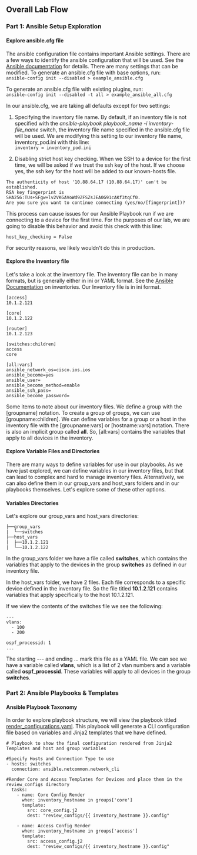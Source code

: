 
## Overall Lab Flow


### Part 1: Ansible Setup Exploration

#### Explore ansible.cfg file

The ansible configuration file contains important Ansible settings.  There are a few ways to identify the ansible configuration that will be used.  See the [Ansible documentation](https://docs.ansible.com/ansible/latest/reference_appendices/config.html) for details.  There are many settings that can be modified.  To generate an ansible.cfg file with base options, run:  
`ansible-config init --disabled > example_ansible.cfg`

To generate an ansible.cfg file with existing plugins, run:  
`ansible-config init --disabled -t all > example_ansible_all.cfg`

In our ansible.cfg, we are taking all defaults except for two settings:

1. Specifying the inventory file name.  By default, if an inventory file is not specified with the *ansible-playbook playbook_name -i inventory-file_name* switch, the inventory file name specified in the ansible.cfg file will be used.  We are modifying this setting to our inventory file name, inventory_pod.ini with this line:  
`inventory = inventory_pod.ini`  

2. Disabling strict host key checking.  When we SSH to a device for the first time, we will be asked if we trust the ssh key of the host.  If we choose yes, the ssh key for the host will be added to our known-hosts file.  

```
The authenticity of host '10.88.64.17 (10.88.64.17)' can't be established.  
RSA key fingerprint is SHA256:TUs+SFgw+lv2VKGAVoWd9ZFSZsJEA0G91cAKf3tqCf0.  
Are you sure you want to continue connecting (yes/no/[fingerprint])?   
```

This process can cause issues for our Ansible Playbook run if we are connecting to a device for the first time.  For the purposes of our lab, we are going to disable this behavior and avoid this check with this line:

`host_key_checking = False`

For security reasons, we likely wouldn't do this in production.  

#### Explore the Inventory file

Let's take a look at the inventory file.  The inventory file can be in many formats, but is generally either in ini or YAML format.  See the [Ansible Documentation](https://docs.ansible.com/ansible/latest/user_guide/intro_inventory.html) on inventories.  Our Inventory file is in ini format. 

```
[access]  
10.1.2.121 

[core]  
10.1.2.122

[router]  
10.1.2.123 

[switches:children]  
access  
core  

[all:vars]  
ansible_network_os=cisco.ios.ios  
ansible_become=yes  
ansible_user=  
ansible_become_method=enable  
ansible_ssh_pass=  
ansible_become_password=  
```

Some items to note about our inventory files.  We define a group with the \[groupname\] notation.  To create a group of groups, we can use \[groupname:children\].  We can define variables for a group or a host in the inventory file with the \[groupname:vars\] or \[hostname:vars\] notation.  There is also an implicit group called **all**.  So, \[all:vars\] contains the variables that apply to all devices in the inventory.    


#### Explore Variable Files and Directories

There are many ways to define variables for use in our playbooks.  As we have just explored, we can define variables in our inventory files, but that can lead to complex and hard to manage inventory files.  Alternatively, we can also define them in our group_vars and host_vars folders and in our playbooks themselves.  Let's explore some of these other options.

#### Variables Directories

Let's explore our group_vars and host_vars directories:

```
├──group_vars
|  └──switches
├──host_vars
|  ├──10.1.2.121
|  └──10.1.2.122

```

In the group_vars folder we have a file called **switches**, which contains the variables that apply to the devices in the group **switches** as defined in our inventory file.

In the host_vars folder, we have 2 files.  Each file corresponds to a specific device defined in the inventory file.  So the file titled **10.1.2.121** contains variables that apply specifically to the host 10.1.2.121. 

If we view the contents of the switches file we see the following:  

```
---
vlans:
  - 100
  - 200

ospf_processid: 1
...
```

The starting --- and ending ... mark this file as a YAML file.  We can see we have a variable called **vlans**, which is a list of 2 vlan numbers and a variable called **ospf_processid**.  These variables will apply to all devices in the group **switches**.


### Part 2: Ansible Playbooks & Templates

#### Ansible Playbook Taxonomy

In order to explore playbook structure, we will view the playbook titled [render_configurations.yaml](render_configurations.yaml). This playbook will generate a CLI configuration file based on variables and Jinja2 templates that we have defined.

```
# Playbook to show the final configuration rendered from Jinja2 Templates and host and group variables

#Specify Hosts and Connection Type to use
- hosts: switches
  connection: ansible.netcommon.network_cli

#Render Core and Access Templates for Devices and place them in the review_configs directory
  tasks:
    - name: Core Config Render
      when: inventory_hostname in groups['core']
      template:
        src: core_config.j2
        dest: "review_configs/{{ inventory_hostname }}.config"

    - name: Access Config Render
      when: inventory_hostname in groups['access']
      template:
        src: access_config.j2
        dest: "review_configs/{{ inventory_hostname }}.config"

```

